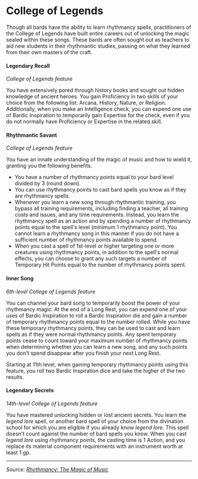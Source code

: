 # College of Legends

Though all bards have the ability to learn rhythmancy spells, practitioners of the College of Legends have built entire careers out of unlocking the magic sealed within these songs. These bards are often sought out as teachers to aid new students in their rhythmantic studies, passing on what they learned from their own masters of the craft.

#### Legendary Recall

_College of Legends feature_

You have extensively pored through history books and sought out hidden knowledge of ancient heroes. You gain Proficiency in two skills of your choice from the following list: Arcana, History, Nature, or Religion. Additionally, when you make an Intelligence check, you can expend one use of Bardic Inspiration to temporarily gain Expertise for the check, even if you do not normally have Proficiency or Expertise in the related skill.

#### Rhythmantic Savant

_College of Legends feature_

You have an innate understanding of the magic of music and how to wield it, granting you the following benefits.

- You have a number of rhythmancy points equal to your bard level divided by 3 (round down).
- You can use rhythmancy points to cast bard spells you know as if they are rhythmancy spells.
- Whenever you learn a new song through rhythmantic training, you bypass all training requirements, including finding a teacher, all training costs and issues, and any time requirements. Instead, you learn the rhythmancy spell as an action and by spending a number of rhythmancy points equal to the spell's level (minimum 1 rhythmancy point). You cannot learn a rhythmancy song in this manner if you do not have a sufficient number of rhythmancy points available to spend.
- When you cast a spell of 1st-level or higher targeting one or more creatures using rhythmancy points, in addition to the spell's normal effects, you can choose to grant any such targets a number of Temporary Hit Points equal to the number of rhythmancy points spent.

#### Inner Song

_6th-level College of Legends feature_

You can channel your bard song to temporarily boost the power of your rhythmancy magic. At the end of a Long Rest, you can expend one of your uses of Bardic Inspiration to roll a Bardic Inspiration die and gain a number of temporary rhythmancy points equal to the number rolled. While you have these temporary rhythmancy points, they can be used to cast and learn spells as if they were normal rhythmancy points. Any spent temporary points cease to count toward your maximum number of rhythmancy points when determining whether you can learn a new song, and any such points you don't spend disappear after you finish your next Long Rest.

Starting at 11th level, when gaining temporary rhythmancy points using this feature, you roll two Bardic Inspiration dice and take the higher of the two results.

#### Legendary Secrets

_14th-level College of Legends feature_

You have mastered unlocking hidden or lost ancient secrets. You learn the _legend lore_ spell, or another bard spell of your choice from the divination school for which you are eligible if you already know _legend lore_. This spell doesn't count against the number of bard spells you know. When you cast _legend lore_ using rhythmancy points, the casting time is 1 Action, and you replace its material component requirements with an instrument worth at least 1 gp.

---

_Source: [Rhythmancy: The Magic of Music](https://github.com/mpanighetti/dnd5e-rhythmancy)_
